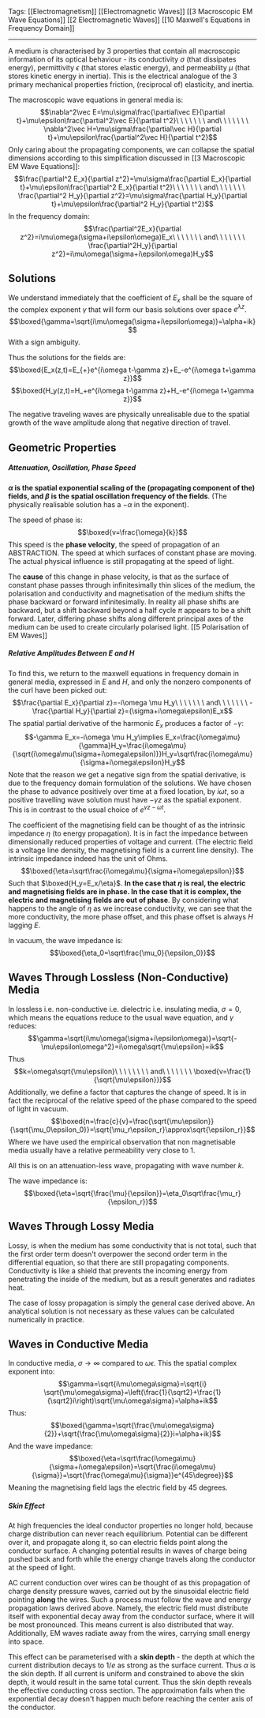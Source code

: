 Tags: [[Electromagnetism]] [[Electromagnetic Waves]] [[3 Macroscopic EM Wave Equations]] [[2 Electromagnetic Waves]] [[10 Maxwell's Equations in Frequency Domain]]
___
A medium is characterised by 3 properties that contain all macroscopic information of its optical behaviour - its conductivity $\sigma$ (that dissipates energy), permittivity $\epsilon$ (that stores elastic energy), and permeability $\mu$ (that stores kinetic energy in inertia). This is the electrical analogue of the 3 primary mechanical properties friction, (reciprocal of) elasticity, and inertia. 

The macroscopic wave equations in general media is: 
$$\nabla^2\vec E=\mu\sigma\frac{\partial\vec E}{\partial t}+\mu\epsilon\frac{\partial^2\vec E}{\partial t^2}\ \ \ \ \ \ \ and\ \ \ \ \ \ \ \nabla^2\vec H=\mu\sigma\frac{\partial\vec H}{\partial t}+\mu\epsilon\frac{\partial^2\vec H}{\partial t^2}$$
Only caring about the propagating components, we can collapse the spatial dimensions according to this simplification discussed in [[3 Macroscopic EM Wave Equations]]:
$$\frac{\partial^2 E_x}{\partial z^2}=\mu\sigma\frac{\partial E_x}{\partial t}+\mu\epsilon\frac{\partial^2 E_x}{\partial t^2}\ \ \ \ \ \ \ and\ \ \ \ \ \ \ \frac{\partial^2 H_y}{\partial z^2}=\mu\sigma\frac{\partial H_y}{\partial t}+\mu\epsilon\frac{\partial^2 H_y}{\partial t^2}$$
In the frequency domain: 
$$\frac{\partial^2E_x}{\partial z^2}=i\mu\omega(\sigma+i\epsilon\omega)E_x\ \ \ \ \ \ \ and\ \ \ \ \ \ \ \frac{\partial^2H_y}{\partial z^2}=i\mu\omega(\sigma+i\epsilon\omega)H_y$$
## Solutions
We understand immediately that the coefficient of $E_x$ shall be the square of the complex exponent $\gamma$ that will form our basis solutions over space $e^{\lambda z}$. 
$$\boxed{\gamma=\sqrt{i\mu\omega(\sigma+i\epsilon\omega)}=\alpha+ik}$$
With a sign ambiguity. 

Thus the solutions for the fields are:
$$\boxed{E_x(z,t)=E_{+}e^{i\omega t-\gamma z}+E_-e^{i\omega t+\gamma z}}$$
$$\boxed{H_y(z,t)=H_+e^{i\omega t-\gamma z}+H_-e^{i\omega t+\gamma z}}$$

The negative traveling waves are physically unrealisable due to the spatial growth of the wave amplitude along that negative direction of travel. 
## Geometric Properties
##### Attenuation, Oscillation, Phase Speed
**$\alpha$ is the spatial exponential scaling of the (propagating component of the) fields, and $\beta$ is the spatial oscillation frequency of the fields**. (The physically realisable solution has a $-\alpha$ in the exponent). 

The speed of phase is:
$$\boxed{v=\frac{\omega}{k}}$$
This speed is the **phase velocity**, the speed of propagation of an ABSTRACTION. The speed at which surfaces of constant phase are moving. The actual physical influence is still propagating at the speed of light. 

The **cause** of this change in phase velocity, is that as the surface of constant phase passes through infinitesimally thin slices of the medium, the polarisation and conductivity and magnetisation of the medium shifts the phase backward or forward infinitesimally. In reality all phase shifts are backward, but a shift backward beyond a half cycle $\pi$ appears to be a shift forward. Later, differing phase shifts along different principal axes of the medium can be used to create circularly polarised light. [[5 Polarisation of EM Waves]]
##### Relative Amplitudes Between $E$ and $H$
To find this, we return to the maxwell equations in frequency domain in general media, expressed in $E$ and $H$, and only the nonzero components of the curl have been picked out:
$$\frac{\partial E_x}{\partial z}=-i\omega \mu H_y\ \ \ \ \ \ \ and\ \ \ \ \ \ \ -\frac{\partial H_y}{\partial z}=(\sigma+i\omega\epsilon)E_x$$
The spatial partial derivative of the harmonic $E_x$ produces a factor of $-\gamma$:
$$-\gamma E_x=-i\omega \mu H_y\implies E_x=\frac{i\omega\mu}{\gamma}H_y=\frac{i\omega\mu}{\sqrt{i\omega\mu(\sigma+i\omega\epsilon)}}H_y=\sqrt\frac{i\omega\mu}{\sigma+i\omega\epsilon}H_y$$
Note that the reason we get a negative sign from the spatial derivative, is due to the frequency domain formulation of the solutions. We have chosen the phase to advance positively over time at a fixed location, by $i\omega t$, so a positive travelling wave solution must have $-\gamma z$ as the spatial exponent. This is in contrast to the usual choice of $e^{\gamma z-\omega t}$. 

The coefficient of the magnetising field can be thought of as the intrinsic impedance $\eta$ (to energy propagation). It is in fact the impedance between dimensionally reduced properties of voltage and current. (The electric field is a voltage line density, the magnetising field is a current line density). The intrinsic impedance indeed has the unit of Ohms. 
$$\boxed{\eta=\sqrt\frac{i\omega\mu}{\sigma+i\omega\epsilon}}$$
Such that $\boxed{H_y=E_x/\eta}$. **In the case that $\eta$ is real, the electric and magnetising fields are in phase. In the case that it is complex, the electric and magnetising fields are out of phase**. By considering what happens to the angle of $\eta$ as we increase conductivity, we can see that the more conductivity, the more phase offset, and this phase offset is always $H$ lagging $E$. 

In vacuum, the wave impedance is:
$$\boxed{\eta_0=\sqrt\frac{\mu_0}{\epsilon_0}}$$
## Waves Through Lossless (Non-Conductive) Media
In lossless i.e. non-conductive i.e. dielectric i.e. insulating media, $\sigma=0$, which means the equations reduce to the usual wave equation, and $\gamma$ reduces: 
$$\gamma=\sqrt{i\mu\omega(\sigma+i\epsilon\omega)}=\sqrt{-\mu\epsilon\omega^2}=i\omega\sqrt{\mu\epsilon}=ik$$
Thus 
$$k=\omega\sqrt{\mu\epsilon}\ \ \ \ \ \ \ \ and\ \ \ \ \ \ \ \boxed{v=\frac{1}{\sqrt{\mu\epsilon}}}$$
Additionally, we define a factor that captures the change of speed. It is in fact the reciprocal of the relative speed of the phase compared to the speed of light in vacuum. 
$$\boxed{n=\frac{c}{v}=\frac{\sqrt{\mu\epsilon}}{\sqrt{\mu_0\epsilon_0}}=\sqrt{\mu_r\epsilon_r}\approx\sqrt{\epsilon_r}}$$
Where we have used the empirical observation that non magnetisable media usually have a relative permeability very close to 1. 

All this is on an attenuation-less wave, propagating with wave number $k$. 

The wave impedance is: 
$$\boxed{\eta=\sqrt{\frac{\mu}{\epsilon}}=\eta_0\sqrt\frac{\mu_r}{\epsilon_r}}$$
## Waves Through Lossy Media
Lossy, is when the medium has some conductivity that is not total, such that the first order term doesn't overpower the second order term in the differential equation, so that there are still propagating components. Conductivity is like a shield that prevents the incoming energy from penetrating the inside of the medium, but as a result generates and radiates heat. 

The case of lossy propagation is simply the general case derived above. An analytical solution is not necessary as these values can be calculated numerically in practice. 
## Waves in Conductive Media
In conductive media, $\sigma\rightarrow\infty$ compared to $\omega\epsilon$. This the spatial complex exponent into:
$$\gamma=\sqrt{i\mu\omega\sigma}=\sqrt{i} \sqrt{\mu\omega\sigma}=\left(\frac{1}{\sqrt2}+\frac{1}{\sqrt2}i\right)\sqrt{\mu\omega\sigma}=\alpha+ik$$
Thus:
$$\boxed{\gamma=\sqrt{\frac{\mu\omega\sigma}{2}}+\sqrt{\frac{\mu\omega\sigma}{2}}i=\alpha+ik}$$
And the wave impedance: 
$$\boxed{\eta=\sqrt\frac{i\omega\mu}{\sigma+i\omega\epsilon}=\sqrt{\frac{i\omega\mu}{\sigma}}=\sqrt{\frac{\omega\mu}{\sigma}}e^{45\degree}}$$
Meaning the magnetising field lags the electric field by 45 degrees. 
##### Skin Effect
At high frequencies the ideal conductor properties no longer hold, because charge distribution can never reach equilibrium. Potential can be different over it, and propagate along it, so can electric fields point along the conductor surface. A changing potential results in waves of charge being pushed back and forth while the energy change travels along the conductor at the speed of light. 

AC current conduction over wires can be thought of as this propagation of charge density pressure waves, carried out by the sinusoidal electric field pointing **along** the wires. Such a process must follow the wave and energy propagation laws derived above. Namely, the electric field must distribute itself with exponential decay away from the conductor surface, where it will be most pronounced. This means current is also distributed that way. Additionally, EM waves radiate away from the wires, carrying small energy into space. 

This effect can be parameterised with a **skin depth** - the depth at which the current distribution decays to $1/e$ as strong as the surface current. Thus $\alpha$ is the skin depth. If all current is uniform and constrained to above the skin depth, it would result in the same total current. Thus the skin depth reveals the effective conducting cross section. The approximation fails when the exponential decay doesn't happen much before reaching the center axis of the conductor. 
